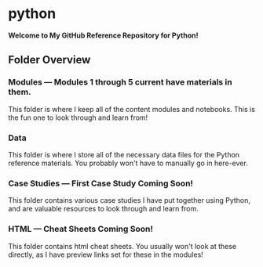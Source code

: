# python

**Welcome to My GitHub Reference Repository for Python!**

## Folder Overview

### Modules — Modules 1 through 5 current have materials in them.

This folder is where I keep all of the content modules and notebooks. This is the fun one to look through and learn from!

### Data

This folder is where I store all of the necessary data files for the Python reference materials. You probably won't have to manually go in here-ever.

### Case Studies — First Case Study Coming Soon!

This folder contains various case studies I have put together using Python, and are valuable resources to look through and learn from.

### HTML — Cheat Sheets Coming Soon!

This folder contains html cheat sheets. You usually won't look at these directly, as I have preview links set for these in the modules!
